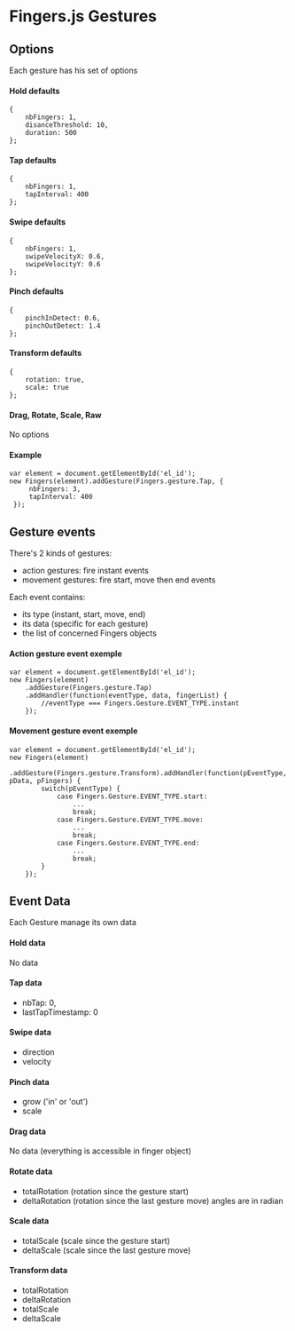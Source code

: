 
# Fingers.js Gestures

## Options
Each gesture has his set of options

#### Hold defaults
    {
        nbFingers: 1,
        disanceThreshold: 10,
        duration: 500
    };

#### Tap defaults
    {
        nbFingers: 1,
        tapInterval: 400
    };

#### Swipe defaults
    {
        nbFingers: 1,
        swipeVelocityX: 0.6,
        swipeVelocityY: 0.6
    };

#### Pinch defaults
    {
        pinchInDetect: 0.6,
        pinchOutDetect: 1.4
    };

#### Transform defaults
    {
        rotation: true,
        scale: true
    };

#### Drag, Rotate, Scale, Raw
No options

#### Example
    var element = document.getElementById('el_id');
    new Fingers(element).addGesture(Fingers.gesture.Tap, {
         nbFingers: 3,
         tapInterval: 400
     });


## Gesture events
There's 2 kinds of gestures:

- action gestures: fire instant events
- movement gestures: fire start, move then end events

Each event contains:

- its type (instant, start, move, end)
- its data (specific for each gesture)
- the list of concerned Fingers objects

#### Action gesture event exemple
    var element = document.getElementById('el_id');
    new Fingers(element)
        .addGesture(Fingers.gesture.Tap)
        .addHandler(function(eventType, data, fingerList) {
            //eventType === Fingers.Gesture.EVENT_TYPE.instant
        });

#### Movement gesture event exemple
    var element = document.getElementById('el_id');
    new Fingers(element)
        .addGesture(Fingers.gesture.Transform).addHandler(function(pEventType, pData, pFingers) {
            switch(pEventType) {
                case Fingers.Gesture.EVENT_TYPE.start:
                    ...
                    break;
                case Fingers.Gesture.EVENT_TYPE.move:
                    ...
                    break;
                case Fingers.Gesture.EVENT_TYPE.end:
                    ...
                    break;
            }
        });

## Event Data
Each Gesture manage its own data

#### Hold data
No data

#### Tap data
- nbTap: 0,
- lastTapTimestamp: 0

#### Swipe data
- direction
- velocity

#### Pinch data
- grow ('in' or 'out')
- scale

#### Drag data
No data (everything is accessible in finger object)

#### Rotate data
- totalRotation (rotation since the gesture start)
- deltaRotation (rotation since the last gesture move)
angles are in radian

#### Scale data
- totalScale (scale since the gesture start)
- deltaScale (scale since the last gesture move)

#### Transform data
- totalRotation
- deltaRotation
- totalScale
- deltaScale